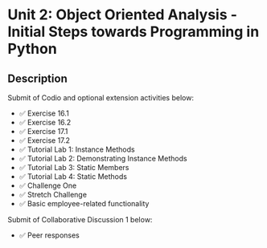 # Unit 2: Object Oriented Analysis - Initial Steps towards Programming in Python

## Description

Submit of Codio and optional extension activities below:
- ✅ Exercise 16.1
- ✅ Exercise 16.2
- ✅ Exercise 17.1
- ✅ Exercise 17.2
- ✅ Tutorial Lab 1: Instance Methods
- ✅ Tutorial Lab 2: Demonstrating Instance Methods
- ✅ Tutorial Lab 3: Static Members
- ✅ Tutorial Lab 4: Static Methods
- ✅ Challenge One
- ✅ Stretch Challenge
- ✅ Basic employee-related functionality

Submit of Collaborative Discussion 1 below:
- ✅ Peer responses
